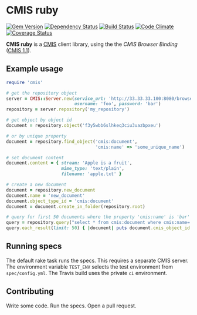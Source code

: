 # CMIS ruby

[![Gem Version](https://img.shields.io/gem/v/cmis-ruby.svg)](https://rubygems.org/gems/cmis-ruby)
[![Dependency Status](http://img.shields.io/gemnasium/UP-nxt/cmis-ruby.svg)](https://gemnasium.com/UP-nxt/cmis-ruby)
[![Build Status](http://img.shields.io/travis/UP-nxt/cmis-ruby.svg)](https://travis-ci.org/UP-nxt/cmis-ruby)
[![Code Climate](http://img.shields.io/codeclimate/github/UP-nxt/cmis-ruby.svg)](https://codeclimate.com/github/UP-nxt/cmis-ruby)
[![Coverage Status](https://img.shields.io/coveralls/UP-nxt/cmis-ruby.svg)](https://coveralls.io/r/UP-nxt/cmis-ruby)

**CMIS ruby** is a [CMIS](http://chemistry.apache.org/project/cmis.html) client library, using the the _CMIS Browser Binding_ ([CMIS 1.1](http://docs.oasis-open.org/cmis/CMIS/v1.1/CMIS-v1.1.html)).

## Example usage

```ruby
require 'cmis'

# get the repository object
server = CMIS::Server.new(service_url: 'http://33.33.33.100:8080/browser',
                          username: 'foo', password: 'bar')
repository = server.repository('my_repository')

# get object by object id
document = repository.object('f3y5wbb6slhkeq3ciu3uazbpxeu')

# or by unique property
document = repository.find_object('cmis:document', 
                                  'cmis:name' => 'some_unique_name')

# set document content
document.content = { stream: 'Apple is a fruit',
                     mime_type: 'text/plain',
                     filename: 'apple.txt' }

# create a new document
document = repository.new_document
document.name = 'new_document'
document.object_type_id = 'cmis:document'
document = document.create_in_folder(repository.root)

# query for first 50 documents where the property 'cmis:name' is 'bar'
query = repository.query("select * from cmis:document where cmis:name='bar'")
query.each_result(limit: 50) { |document| puts document.cmis_object_id }
```

## Running specs

The default rake task runs the specs. This requires a separate CMIS server. The environment variable `TEST_ENV` selects the test environment from `spec/config.yml`. The Travis build uses the private `ci` environment.

## Contributing

Write some code. Run the specs. Open a pull request.
